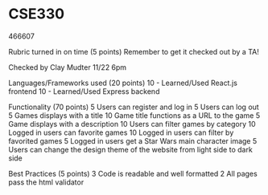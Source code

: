 # CSE330
466607

Rubric turned in on time (5 points)
Remember to get it checked out by a TA!

Checked by Clay Mudter 11/22 6pm

Languages/Frameworks used (20 points)
10 - Learned/Used React.js frontend
10 - Learned/Used Express backend

Functionality (70 points)
5 Users can register and log in
5 Users can log out
5 Games displays with a title
10 Game title functions as a URL to the game
5 Game displays with a description
10 Users can filter games by category
10 Logged in users can favorite games
10 Logged in users can filter by favorited games
5 Logged in users get a Star Wars main character image
5 Users can change the design theme of the website from light side to dark side

Best Practices (5 points)
3 Code is readable and well formatted
2 All pages pass the html validator

